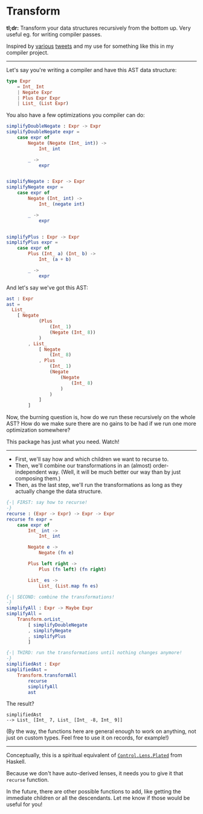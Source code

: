 # Transform

**tl;dr:** Transform your data structures recursively from the bottom up. Very
useful eg. for writing compiler passes.

Inspired by [various](https://twitter.com/puffnfresh/status/1080328018181025792) [tweets](https://twitter.com/acid2/status/1095481366786068480) and my use for something like this in my compiler project.

----

Let's say you're writing a compiler and have this AST data structure:

```elm
type Expr
    = Int_ Int
    | Negate Expr
    | Plus Expr Expr
    | List_ (List Expr)
```

You also have a few optimizations you compiler can do:

```elm
simplifyDoubleNegate : Expr -> Expr
simplifyDoubleNegate expr =
    case expr of
        Negate (Negate (Int_ int)) ->
            Int_ int

        _ ->
            expr


simplifyNegate : Expr -> Expr
simplifyNegate expr =
    case expr of
        Negate (Int_ int) ->
            Int_ (negate int)

        _ ->
            expr


simplifyPlus : Expr -> Expr
simplifyPlus expr =
    case expr of
        Plus (Int_ a) (Int_ b) ->
            Int_ (a + b)

        _ ->
            expr
```

And let's say we've got this AST:

```elm
ast : Expr
ast =
  List_
    [ Negate
            (Plus
                (Int_ 1)
                (Negate (Int_ 8))
            )
        , List_
            [ Negate
                (Int_ 8)
            , Plus
                (Int_ 1)
                (Negate
                    (Negate
                        (Int_ 8)
                    )
                )
            ]
        ]
```

Now, the burning question is, how do we run these recursively on the whole AST? How do we make sure there are no gains to be had if we run one more optimization somewhere?

This package has just what you need. Watch!

----

- First, we'll say how and which children we want to recurse to.
- Then, we'll combine our transformations in an (almost) order-independent way. (Well, it will be much better our way than by just composing them.)
- Then, as the last step, we'll run the transformations as long as they actually change the data structure.

```elm
{-| FIRST: say how to recurse!
-}
recurse : (Expr -> Expr) -> Expr -> Expr
recurse fn expr =
    case expr of
        Int_ int ->
            Int_ int

        Negate e ->
            Negate (fn e)

        Plus left right ->
            Plus (fn left) (fn right)

        List_ es ->
            List_ (List.map fn es)
```

```elm
{-| SECOND: combine the transformations!
-}
simplifyAll : Expr -> Maybe Expr
simplifyAll =
    Transform.orList_
        [ simplifyDoubleNegate
        , simplifyNegate
        , simplifyPlus
        ]
```

```elm
{-| THIRD: run the transformations until nothing changes anymore!
-}
simplifiedAst : Expr
simplifiedAst =
    Transform.transformAll
        recurse
        simplifyAll
        ast
```

The result?

```
simplifiedAst
--> List_ [Int_ 7, List_ [Int_ -8, Int_ 9]]
```

(By the way, the functions here are general enough to work on anything, not just
on custom types. Feel free to use it on records, for example!)

----

Conceptually, this is a spiritual equivalent of [`Control.Lens.Plated`](https://hackage.haskell.org/package/lens-4.15.4/docs/Control-Lens-Plated.html) from Haskell.

Because we don't have auto-derived lenses, it needs you to give it that `recurse` function.

In the future, there are other possible functions to add, like getting the immediate children or all the descendants. Let me know if those would be useful for you!
